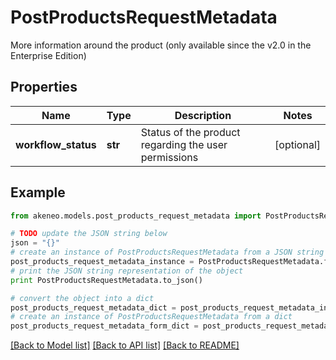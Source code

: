 # PostProductsRequestMetadata

More information around the product (only available since the v2.0 in the Enterprise Edition)

## Properties
Name | Type | Description | Notes
------------ | ------------- | ------------- | -------------
**workflow_status** | **str** | Status of the product regarding the user permissions | [optional] 

## Example

```python
from akeneo.models.post_products_request_metadata import PostProductsRequestMetadata

# TODO update the JSON string below
json = "{}"
# create an instance of PostProductsRequestMetadata from a JSON string
post_products_request_metadata_instance = PostProductsRequestMetadata.from_json(json)
# print the JSON string representation of the object
print PostProductsRequestMetadata.to_json()

# convert the object into a dict
post_products_request_metadata_dict = post_products_request_metadata_instance.to_dict()
# create an instance of PostProductsRequestMetadata from a dict
post_products_request_metadata_form_dict = post_products_request_metadata.from_dict(post_products_request_metadata_dict)
```
[[Back to Model list]](../README.md#documentation-for-models) [[Back to API list]](../README.md#documentation-for-api-endpoints) [[Back to README]](../README.md)


